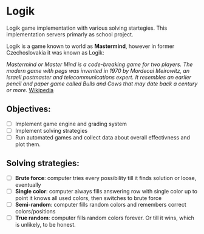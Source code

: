 # Logik
Logik game implementation with various solving startegies.
This implementation servers primarly as school project.


Logik is a game known to world as **Mastermind**, however in former Czechoslovakia it was known as Logik:

_Mastermind or Master Mind is a code-breaking game for two players. The modern game with pegs was invented in 1970 by Mordecai Meirowitz, an Israeli postmaster and telecommunications expert. It resembles an earlier pencil and paper game called Bulls and Cows that may date back a century or more._ 
[Wikipedia](https://en.wikipedia.org/wiki/Mastermind_(board_game))


## Objectives:
- [ ] Implement game engine and grading system
- [ ] Implement solving strategies
- [ ] Run automated games and collect data about overall effectivness and plot them.

## Solving strategies:
- [ ] **Brute force**: computer tries every possibility till it finds solution or loose, eventually
- [ ] **Single color**: computer always fills answering row with single color up to point it knows all used colors, then switches to brute force
- [ ] **Semi-random**: computer fills random colors and remembers correct colors/positions
- [ ] **True random**: computer fills random colors forever. Or till it wins, which is unlikely, to be honest.
